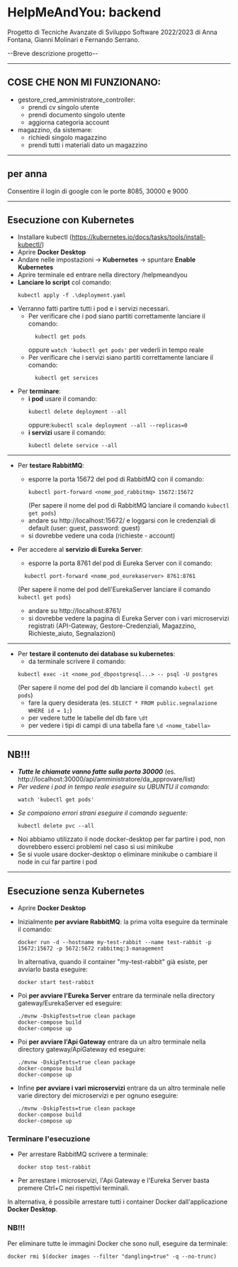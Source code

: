 # HelpMeAndYou: backend
Progetto di Tecniche Avanzate di Sviluppo Software 2022/2023 di 
Anna Fontana, Gianni Molinari e Fernando Serrano.

--Breve descrizione progetto--

---
## COSE CHE NON MI FUNZIONANO:
- gestore_cred_amministratore_controller:
  - prendi cv singolo utente
  - prendi documento singolo utente
  - aggiorna categoria account
- magazzino, da sistemare:
  - richiedi singolo magazzino
  - prendi tutti i materiali dato un magazzino

---
## per anna
Consentire il login di google con le porte 8085, 30000 e 9000

---
## Esecuzione con Kubernetes
- Installare kubectl (https://kubernetes.io/docs/tasks/tools/install-kubectl/)
- Aprire **Docker Desktop**
- Andare nelle impostazioni -> **Kubernetes** -> spuntare **Enable Kubernetes**
- Aprire terminale ed entrare nella directory /helpmeandyou
- **Lanciare lo script** col comando:
  ```
  kubectl apply -f .\deployment.yaml
  ```
- Verranno fatti partire tutti i pod e i servizi necessari.
  - Per verificare che i pod siano partiti correttamente lanciare il comando:
	```
	  kubectl get pods
	```
	oppure ```watch 'kubectl get pods'``` per vederli in tempo reale
  - Per verificare che i servizi siano partiti correttamente lanciare il comando:
	```
	  kubectl get services
	```
- Per **terminare**:
  - **i pod** usare il comando:
    ```
    kubectl delete deployment --all
    ```
      oppure:```kubectl scale deployment --all --replicas=0```
  - **i servizi** usare il comando:
    ```
    kubectl delete service --all
    ```

---
- Per **testare RabbitMQ**:
  - esporre la porta 15672 del pod di RabbitMQ con il comando:
	```
	kubectl port-forward <nome_pod_rabbitmq> 15672:15672
	```
	(Per sapere il nome del pod di RabbitMQ lanciare il comando ```kubectl get pods```)
  - andare su http://localhost:15672/ e loggarsi con le credenziali di default (user: guest, password: guest)
  - si dovrebbe vedere una coda (richieste - account)


- Per accedere al **servizio di Eureka Server**:
  - esporre la porta 8761 del pod di Eureka Server con il comando:
  ```
    kubectl port-forward <nome_pod_eurekaserver> 8761:8761
    ```
    (Per sapere il nome del pod dell'EurekaServer lanciare il comando ```kubectl get pods```)
  - andare su http://localhost:8761/
  - si dovrebbe vedere la pagina di Eureka Server con i vari microservizi registrati (API-Gateway, Gestore-Credenziali, Magazzino, Richieste_aiuto, Segnalazioni)

---
- Per **testare il contenuto dei database su kubernetes**:
  - da terminale scrivere il comando:
  ```
  kubectl exec -it <nome_pod_dbpostgresql...> -- psql -U postgres
  ```
  (Per sapere il nome del pod del db lanciare il comando ```kubectl get pods```)
  - fare la query desiderata (es. ```SELECT * FROM public.segnalazione WHERE id = 1;```)
  - per vedere tutte le tabelle del db fare ```\dt```
  - per vedere i tipi di campi di una tabella fare ```\d <nome_tabella>```

---
## NB!!!
- ***Tutte le chiamate vanno fatte sulla porta 30000*** (es. http://localhost:30000/api/amministratore/da_approvare/list)
- *Per vedere i pod in tempo reale eseguire su UBUNTU il comando:*
  ```
  watch 'kubectl get pods'
  ```
- *Se compaiono errori strani eseguire il comando seguente:*
  ```
  kubectl delete pvc --all
  ```
- Noi abbiamo utilizzato il node docker-desktop per far partire i pod, non dovrebbero esserci problemi nel caso si usi minikube
- Se si vuole usare docker-desktop o eliminare minikube o cambiare il node in cui far partire i pod


---
## Esecuzione senza Kubernetes
- Aprire **Docker Desktop**
- Inizialmente **per avviare RabbitMQ**: la prima volta eseguire da terminale il comando:
	```
	docker run -d --hostname my-test-rabbit --name test-rabbit -p 15672:15672 -p 5672:5672 rabbitmq:3-management
	```
	In alternativa, quando il container "my-test-rabbit" già esiste, per avviarlo basta eseguire:
	```
	docker start test-rabbit
	```

- Poi **per avviare l'Eureka Server** entrare da terminale nella directory gateway/EurekaServer ed eseguire:
	```
	./mvnw -DskipTests=true clean package
	docker-compose build
	docker-compose up
	```

- Poi **per avviare l'Api Gateway** entrare da un altro terminale nella directory gateway/ApiGateway ed eseguire:
	```
	./mvnw -DskipTests=true clean package
	docker-compose build
	docker-compose up
	```

- Infine **per avviare i vari microservizi** entrare da un altro terminale nelle varie directory dei microservizi e per ognuno eseguire:
	```
	./mvnw -DskipTests=true clean package
	docker-compose build
	docker-compose up
	```

### Terminare l'esecuzione
- Per arrestare RabbitMQ scrivere a terminale:
	```
	docker stop test-rabbit
	```
- Per arrestare i microservizi, l'Api Gateway e l'Eureka Server basta premere Ctrl+C nei rispettivi terminali.

In alternativa, è possibile arrestare tutti i container Docker dall'applicazione **Docker Desktop**.


### **NB!!!**

Per eliminare tutte le immagini Docker che sono null, eseguire da terminale:
```
docker rmi $(docker images --filter "dangling=true" -q --no-trunc)
```

